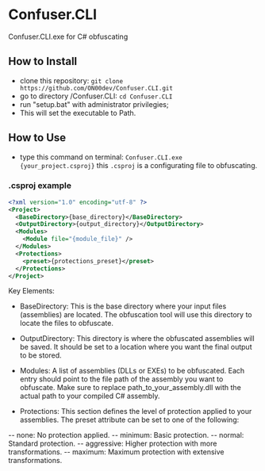 # Confuser.CLI

Confuser.CLI.exe for C# obfuscating

## How to Install

- clone this repository: `git clone https://github.com/ON00dev/Confuser.CLI.git`
- go to directory /Confuser.CLI: `cd Confuser.CLI`
- run "setup.bat" with administrator privilegies;
- This will set the executable to Path.

## How to Use

- type this command on terminal: `Confuser.CLI.exe {your_project.csproj}`
  this `.csproj` is a configurating file to obfuscating.

### .csproj example

```xml
<?xml version="1.0" encoding="utf-8" ?>
<Project>
  <BaseDirectory>{base_directory}</BaseDirectory>
  <OutputDirectory>{output_directory}</OutputDirectory>
  <Modules>
    <Module file="{module_file}" />
  </Modules>
  <Protections>
    <preset>{protections_preset}</preset>
  </Protections>
</Project>
```
Key Elements:
- BaseDirectory: This is the base directory where your input files (assemblies) are located. The obfuscation tool will use this directory to locate the files to obfuscate.

- OutputDirectory: This directory is where the obfuscated assemblies will be saved. It should be set to a location where you want the final output to be stored.

- Modules: A list of assemblies (DLLs or EXEs) to be obfuscated. Each <Module> entry should point to the file path of the assembly you want to obfuscate. Make sure to replace path_to_your_assembly.dll with the actual path to your compiled C# assembly.

- Protections: This section defines the level of protection applied to your assemblies. The preset attribute can be set to one of the following:

-- none: No protection applied.
-- minimum: Basic protection.
-- normal: Standard protection.
-- aggressive: Higher protection with more transformations.
-- maximum: Maximum protection with extensive transformations.
